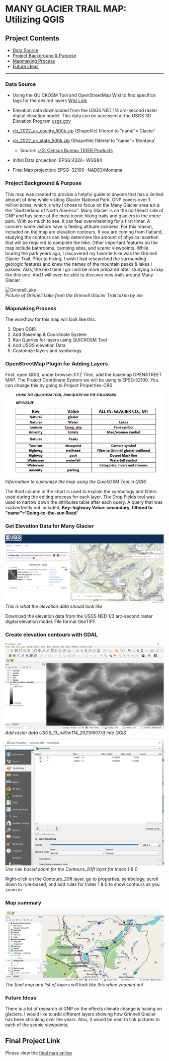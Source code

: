 # MANY GLACIER TRAIL MAP: Utilizing QGIS 


## Project Contents

- [Data Source](#Data-Source)
- [Project Background & Purpose](#project-background-and-purpose)
- [Mapmaking Process](#Mapmaking-process)
- [Future Ideas](#Future-Ideas)

***

### Data Source

* Using the QUICKOSM Tool and OpenStreetMap Wiki to find specifice tags for the desired layers
[Wiki Link](https://wiki.openstreetmap.org/wiki )
* Elevation data downloaded from the USGS NED 1/3 arc-second raster digital elevation model. This data can be accessed at the USGS 3D Elevation Program [usgs.gov](https://apps.nationalmap.gov/downloader/)
* [cb_2022_us_county_500k.zip](https://www2.census.gov/geo/tiger/GENZ2022/shp/cb_2022_us_county_500k.zip) (Shapefile) filtered to "name"='Glacier'
* [cb_2022_us_state_500k.zip](https://www2.census.gov/geo/tiger/GENZ2022/shp/cb_2022_us_state_500k.zip) (Shapefile) filtered to "name"='Montana'
    * Source: [U.S. Census Bureau TIGER Products](https://www.census.gov/geographies/mapping-files/time-series/geo/cartographic-boundary.html) 

* Initial Data projection: EPSG:4326- WGS84
* Final Map projection: EPSG: 32100- NAD83/Montana

### Project Background & Purpose

This map was created to provide a helpful guide to anyone that has a limited amount of time while visiting Glacier National Park. GNP covers over 1 million acres, which is why I chose to focus on the Many Glacier area a.k.a the "Switzerland of North America". Many Glacier is on the northeast side of GNP and has some of the most iconic hiking trails and glaciers in the entire park. With so much to see, it can feel overwhelming for a first timer. A concern some visitors have is feeling altitude sickness. For this reason, included on the map are elevation contours. If you are coming from flatland, studying the contours can help determine the amount of physical exertion that will be required to complete the hike. Other important features on the map include bathrooms, camping sites, and scenic viewpoints. While touring the park years ago, I discovered my favorite hike was the Grinnell Glacier Trail. Prior to hiking, I wish I had researched the surrounding geologic features and knew the names of the mountain peaks & lakes I passed. Alas, the next time I go I will be more prepared after studying a map like this one. And I will even be able to discover new trails around Many Glacier.  

![GrinnellLake](Images/Grinnell_1.jpg)   
*Picture of Grinnell Lake from the Grinnell Glacier Trail taken by me*

### Mapmaking Process
The workflow for this map will look like this:
1. Open QGIS
2. Add Basemap & Coordinate System
3. Run Queries for layers using QUICKOSM Tool
4. Add USGS elevation Data
5. Customize layers and symbology
   
### OpenStreetMap Plugin for Adding Layers

First, open QGIS, under browser:XYZ Tiles, add the basemap OPENSTREET MAP.
The Project Coordinate System we will be using is EPSG:32100. You can change this by going to Project Properties-CRS.

![QuickOSM-Queries](Images/QUICKOSM_chart.png)
*Information to customize the map using the QuickOSM Tool in QGIS*

The third column in the chart is used to explain the symbology and filters used during the editing process for each layer. The Drop Fields tool was used to narrow down the attributes table after each query. A query that was inadvertently not included, **Key: highway Value: secondary, filtered to "name"='Going-to-the-sun Road'** 

### Get Elevation Data for Many Glacier

![USGS Data](Images/USGS_elevation_data.png)
*This is what the elevation data should look like*

Download the elevation data from the USGS NED 1/3 arc-second raster digital elevation model. File format GeoTIFF.

### Create elevation contours with GDAL

![Data Added](Images/data_added.png)
*Add raster data USGS_13_n49w114_20210607.tif into QGIS*

![Rule Based Contour Lines](Images/rule-based-contours.png)
*Use rule based zoom for the Contours_20ft layer for Index 1 & 0* 

Right-click on the Contours_20ft layer, go to properties, symbology, scroll down to rule-based, and add rules for Index 1 & 0 to show contours as you zoom in


### Map summary
![FinalMap](Images/FinalMap.png)
*The final map and list of layers will look like this when zoomed out*

### Future Ideas
There is a lot of research at GNP on the effects climate change is having on glaciers. I would like to add different layers showing how Grinnell Glacier has been shrinking over the years. Also, it would be neat to link pictures to each of the scenic viewpoints.

## Final Project Link

Please view the [final map online](www.github...)


[def]: #https://wiki.openstreetmap.org/wiki
